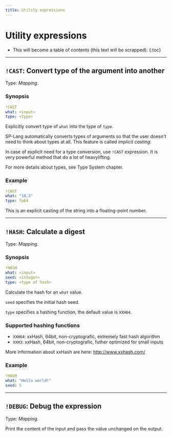 ```yaml
---
title: Utility expressions
---
```


# Utility expressions

* This will become a table of contents (this text will be scrapped).
{:toc}

---

## `!CAST`: Convert type of the argument into another 

Type: _Mapping_.

### Synopsis

```yaml
!CAST
what: <input>
type: <type>
```

Explicitly convert type of `what` into the type of `type`.

SP-Lang automatically converts types of arguments so that the user doesn't need to think about types at all.
This feature is called *implicit casting*.

In case of explicit need for a type conversion, use `!CAST` expression.
It is very powerful method that do a lot of heavylifting.

For more details about types, see Type System chapter.

### Example

```yaml
!CAST
what: "10.3"
type: fp64
```

This is an explicit casting of the string into a floating-point number.

---

## `!HASH`: Calculate a digest 

Type: _Mapping_.

### Synopsis

```yaml
!HASH
what: <input>
seed: <integer>
type: <type of hash>
```

Calculate the hash for an `what` value.

`seed` specifies the initial hash seed.

`type` specifies a hashing function, the default value is `XXH64`.


### Supported hashing functions

* `XXH64`: xxHash, 64bit, non-cryptografic, extremely fast hash algorithm
* `XXH3`: xxHash, 64bit, non-cryptografic, futher optimized for small inputs

More information about xxHash are here: http://www.xxhash.com/


### Example

```yaml
!HASH
what: "Hello world!"
seed: 5
```


---

## `!DEBUG`: Debug the expression 

Type: _Mapping_.

Print the content of the input and pass the value unchanged on the output.

